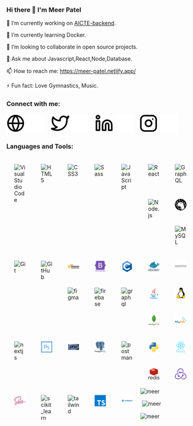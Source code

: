 ### Hi there 👋 I'm Meer Patel

🔭 I’m currently working on
[AICTE-backend](https://github.com/meer1616/AICTE-backend).

🌱 I’m currently learning Docker.

👯 I’m looking to collaborate in open source projects.

💬 Ask me about Javascript,React,Node,Database.

📫 How to reach me: https://meer-patel.netlify.app/

⚡ Fun fact: Love Gymnastics, Music.

### Connect with me:

[![website](./img/globe-light.svg)](https://meer-patel.netlify.app#gh-light-mode-only)
[![website](./img/globe-dark.svg)](https://meer-patel.netlify.app#gh-dark-mode-only)
&nbsp;&nbsp;
[![website](./img/twitter-light.svg)](https://twitter.com/patel_meer#gh-light-mode-only)
[![website](./img/twitter-dark.svg)](https://twitter.com/patel_meer#gh-dark-mode-only)
&nbsp;&nbsp;
[![website](./img/linkedin-light.svg)](https://www.linkedin.com/in/meer-patel#gh-light-mode-only)
[![website](./img/linkedin-dark.svg)](https://www.linkedin.com/in/meer-patel#gh-dark-mode-only)
&nbsp;&nbsp;
[![website](./img/instagram-light.svg)](https://www.instagram.com/meer__patel#gh-light-mode-only)
[![website](./img/instagram-dark.svg)](https://www.instagram.com/meer__patel#gh-dark-mode-only)

### Languages and Tools:

<img align="left" alt="Visual Studio Code" width="30px"
    src="https://cdn.jsdelivr.net/gh/devicons/devicon/icons/vscode/vscode-original.svg"
    style="padding:10px;margin:10px;" />
<img align="left" alt="HTML5" width="30px"
    src="https://cdn.jsdelivr.net/gh/devicons/devicon/icons/html5/html5-original.svg"
    style="padding:10px;margin:10px;" />
<img align="left" alt="CSS3" width="30px"
    src="https://cdn.jsdelivr.net/gh/devicons/devicon/icons/css3/css3-original.svg"
    style="padding:10px;margin:10px;" />
<img align="left" alt="Sass" width="30px"
    src="https://cdn.jsdelivr.net/gh/devicons/devicon/icons/sass/sass-original.svg"
    style="padding:10px;margin:10px;" />
<img align="left" alt="JavaScript" width="30px"
    src="https://cdn.jsdelivr.net/gh/devicons/devicon/icons/javascript/javascript-original.svg"
    style="padding:10px;margin:10px;" />
<img align="left" alt="React" width="30px"
    src="https://cdn.jsdelivr.net/gh/devicons/devicon/icons/react/react-original.svg"
    style="padding:10px;margin:10px;" />
<img align="left" alt="GraphQL" width="30px"
    src="https://cdn.jsdelivr.net/gh/devicons/devicon/icons/graphql/graphql-plain.svg"
    style="padding:10px;margin:10px;" />
<img align="left" alt="Node.js" width="30px"
    src="https://cdn.jsdelivr.net/gh/devicons/devicon/icons/nodejs/nodejs-original.svg"
    style="padding:10px;margin:10px;" />
<img align="left" alt="Deno" width="30px"
    src="./img/deno-light.svg"
    style="padding:10px;margin:10px;" />

<img align="left" alt="MySQL" width="30px"
    src="https://cdn.jsdelivr.net/gh/devicons/devicon/icons/mysql/mysql-original.svg"
    style="padding:10px;margin:10px;" />
<img align="left" alt="Git" width="30px"
    src="https://cdn.jsdelivr.net/gh/devicons/devicon/icons/git/git-original.svg"
    style="padding:10px;margin:10px;" />
<img align="left" alt="GitHub" width="30px"
    src="https://user-images.githubusercontent.com/3369400/139447912-e0f43f33-6d9f-45f8-be46-2df5bbc91289.png"
    style="padding:10px;margin:10px;" />

<img align="left"
    src="https://raw.githubusercontent.com/devicons/devicon/master/icons/amazonwebservices/amazonwebservices-original-wordmark.svg"
    alt="aws" width="30px"
    style="padding:10px;margin:10px;" />

<img align="left"
    src="https://raw.githubusercontent.com/devicons/devicon/master/icons/bootstrap/bootstrap-plain-wordmark.svg"
    alt="bootstrap" width="30px"
    style="padding:10px;margin:10px;" />

<img align="left"
    src="https://raw.githubusercontent.com/devicons/devicon/master/icons/c/c-original.svg"
    alt="c" width="30px"
    style="padding:10px;margin:10px;" />

<img align="left"
    src="https://raw.githubusercontent.com/devicons/devicon/master/icons/docker/docker-original-wordmark.svg"
    alt="docker" width="30px"
    style="padding:10px;margin:10px;" />
<img align="left"
    src="https://raw.githubusercontent.com/devicons/devicon/master/icons/express/express-original-wordmark.svg"
    alt="express" width="30px"
    style="padding:10px;margin:10px;" />
<img align="left"
    src="https://www.vectorlogo.zone/logos/figma/figma-icon.svg"
    alt="figma" width="30px"
    style="padding:10px;margin:10px;" />
<img align="left"
    src="https://www.vectorlogo.zone/logos/firebase/firebase-icon.svg"
    alt="firebase" width="30px"
    style="padding:10px;margin:10px;" />
<img align="left"
    src="https://www.vectorlogo.zone/logos/graphql/graphql-icon.svg"
    alt="graphql" width="30px"
    style="padding:10px;margin:10px;" />

<img align="left"
    src="https://raw.githubusercontent.com/devicons/devicon/master/icons/java/java-original.svg"
    alt="java" width="30px"
    style="padding:10px;margin:10px;" />
<img align="left"
    src="https://raw.githubusercontent.com/devicons/devicon/master/icons/linux/linux-original.svg"
    alt="linux" width="30px"
    style="padding:10px;margin:10px;" />
<img align="left"
    src="https://raw.githubusercontent.com/devicons/devicon/master/icons/mongodb/mongodb-original-wordmark.svg"
    alt="mongodb" width="30px"
    style="padding:10px;margin:10px;" />
<img align="left"
    src="https://raw.githubusercontent.com/devicons/devicon/master/icons/mysql/mysql-original-wordmark.svg"
    alt="mysql" width="30px"
    style="padding:10px;margin:10px;" />
<img align="left"
    src="https://cdn.worldvectorlogo.com/logos/nextjs-3.svg"
    alt="nextjs" width="30px"
    style="padding:10px;margin:10px;" />

<img align="left"
    src="https://raw.githubusercontent.com/devicons/devicon/master/icons/photoshop/photoshop-line.svg"
    alt="photoshop" width="30px"
    style="padding:10px;margin:10px;" />
<img align="left"
    src="https://raw.githubusercontent.com/devicons/devicon/master/icons/php/php-original.svg"
    alt="php" width="30px"
    style="padding:10px;margin:10px;" />
<img align="left"
    src="https://raw.githubusercontent.com/devicons/devicon/master/icons/postgresql/postgresql-original-wordmark.svg"
    alt="postgresql" width="30px"
    style="padding:10px;margin:10px;" />
<img align="left"
    src="https://www.vectorlogo.zone/logos/getpostman/getpostman-icon.svg"
    alt="postman" width="30px"
    style="padding:10px;margin:10px;" />
<img align="left"
    src="https://raw.githubusercontent.com/devicons/devicon/master/icons/python/python-original.svg"
    alt="python" width="30px"
    style="padding:10px;margin:10px;" />
<img align="left"
    src="https://raw.githubusercontent.com/devicons/devicon/master/icons/react/react-original-wordmark.svg"
    alt="react" width="30px"
    style="padding:10px;margin:10px;" />
<img align="left"
    src="https://raw.githubusercontent.com/devicons/devicon/master/icons/redis/redis-original-wordmark.svg"
    alt="redis" width="30px"
    style="padding:10px;margin:10px;" />
<img align="left"
    src="https://raw.githubusercontent.com/devicons/devicon/master/icons/redux/redux-original.svg"
    alt="redux" width="30px"
    style="padding:10px;margin:10px;" />
<img align="left"
    src="https://raw.githubusercontent.com/devicons/devicon/master/icons/sass/sass-original.svg"
    alt="sass" width="30px"
    style="padding:10px;margin:10px;" />
<img align="left"
    src="https://upload.wikimedia.org/wikipedia/commons/0/05/Scikit_learn_logo_small.svg"
    alt="scikit_learn" width="30px"
    style="padding:10px;margin:10px;" />
<img align="left"
    src="https://www.vectorlogo.zone/logos/tailwindcss/tailwindcss-icon.svg"
    alt="tailwind" width="30px"
    style="padding:10px;margin:10px;" />
<img align="left"
    src="https://raw.githubusercontent.com/devicons/devicon/master/icons/typescript/typescript-original.svg"
    alt="typescript" width="30px"
    style="padding:10px;margin:10px;" />
<img align="left"
    src="https://raw.githubusercontent.com/devicons/devicon/d00d0969292a6569d45b06d3f350f463a0107b0d/icons/webpack/webpack-original-wordmark.svg"
    alt="webpack" width="30px"
    style="padding:10px;margin:10px;" />

<br />
<br />
<br />

<p><img align="center"
        src="https://github-readme-stats.vercel.app/api/top-langs?username=meer1616&show_icons=true&locale=en&layout=compact"
        alt="meer" /></p>

<p>&nbsp;<img align="center"
        src="https://github-readme-stats.vercel.app/api?username=meer1616&show_icons=true&locale=en"
        alt="meer" /></p>

<p><img align="center"
        src="https://github-readme-streak-stats.herokuapp.com/?user=meer1616&"
        alt="meer" /></p>
<!-- **meer1616/meer1616** is a ✨ _special_ ✨ repository because its `README.md` (this file) appears on your GitHub profile.

Here are some ideas to get you started:

- 🔭 I’m currently working on
- 🌱 I’m currently learning ...
- 👯 I’m looking to collaborate on ...
- 🤔 I’m looking for help with ...
- 💬 Ask me about ...
- 📫 How to reach me: ...
- 😄 Pronouns: ...
- ⚡ Fun fact: ... -->